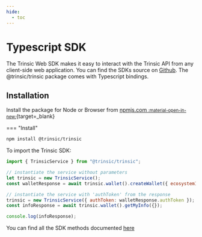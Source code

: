 ```yaml
---
hide:
  - toc
---
```


# Typescript SDK

The Trinsic Web SDK makes it easy to interact with the Trinsic API from any client-side web application. You can find the SDKs source on [Github](https://github.com/trinsic-id/sdk/tree/main/web). The @trinsic/trinsic package comes with Typescript bindings.

## Installation

Install the package for Node or Browser from [npmjs.com <small>:material-open-in-new:</small>](https://www.npmjs.com/package/@trinsic/trinsic){target=\_blank}

=== "Install"

```bash
npm install @trinsic/trinsic
```

To import the Trinsic SDK:

```js
import { TrinsicService } from "@trinsic/trinsic";

// instantiate the service without parameters
let trinsic = new TrinsicService();
const walletResponse = await trinsic.wallet().createWallet({ ecosystemId: "acme-corp" });

// instantiate the service with 'authToken' from the response
trinsic = new TrinsicService({ authToken: walletResponse.authToken });
const infoResponse = await trinsic.wallet().getMyInfo({});

console.log(infoResponse);
```

You can find all the SDK methods documented [here](/reference/)
